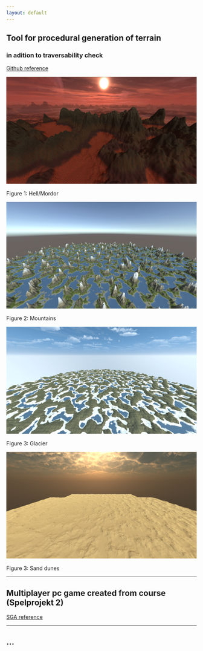 ```yaml
---
layout: default
---
```



## Tool for procedural generation of terrain
### in adition to traversability check

[Github reference](https://github.com/slypez/Procedural_generation_of_terrain)

![Illustration_1](https://github.com/slypez/ZimonSjoberg.github.io/blob/master/images/terrain/Mountains_1.png)

Figure 1: Hell/Mordor

![Illustration_2](images/terrain/Mountains_2.png)

Figure 2: Mountains

![Illustration_3](https://github.com/slypez/ZimonSjoberg.github.io/blob/master/images/terrain/Mountains_3.png)

Figure 3: Glacier

![Illustration_4](https://github.com/slypez/ZimonSjoberg.github.io/blob/master/images/terrain/Mountains_4.png)

Figure 3: Sand dunes

***

## Multiplayer pc game created from course (Spelprojekt 2)

[SGA reference](https://www.gameawards.se/Games/2019/re%3ASurge)

***

## ...
